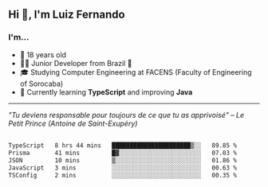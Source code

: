 <h2>Hi 👋, I'm Luiz Fernando</h2>

### I'm...
* 🤟 18 years old
* 👨‍💻 Junior Developer from Brazil 💚
* 🎓 Studying Computer Engineering at FACENS (Faculty of Engineering of Sorocaba)
* 🔭 Currently learning **TypeScript** and improving **Java**

---

_"Tu deviens responsable pour toujours de ce que tu as apprivoisé" – Le Petit Prince (Antoine de Saint-Exupéry)_

##

<!--START_SECTION:waka-->

```txt
TypeScript   8 hrs 44 mins   ██████████████████████▒░░   89.85 %
Prisma       41 mins         █▓░░░░░░░░░░░░░░░░░░░░░░░   07.03 %
JSON         10 mins         ▒░░░░░░░░░░░░░░░░░░░░░░░░   01.86 %
JavaScript   3 mins          ░░░░░░░░░░░░░░░░░░░░░░░░░   00.63 %
TSConfig     2 mins          ░░░░░░░░░░░░░░░░░░░░░░░░░   00.35 %
```

<!--END_SECTION:waka-->
